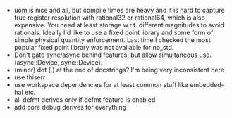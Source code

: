 - uom is nice and all, but compile times are heavy and it is hard to capture true
  register resolution with rational32 or rational64, which is also expensive.
  You need at least storage w.r.t. different magnitudes to avoid rationals.
  Ideally I'd like to use a fixed point library and some form of simple physical quantity enforcement.
  Last time I checked the most popular fixed point library was not available for no_std.
- Don't gate sync/async behind features, but allow simultaneous use. (async::Device, sync::Device).
- (minor) dot (.) at the end of docstrings? I'm being very inconsistent here
- use thiserr
- use workspace dependencies for at least common stuff like embedded-hal etc.
- all defmt derives only if defmt feature is enabled
- add core debug derives for everything
